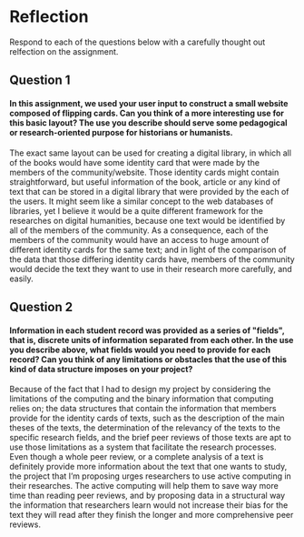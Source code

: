 # Reflection

Respond to each of the questions below with a carefully thought out relfection on the assignment.

## Question 1
#### In this assignment, we used your user input to construct a small website composed of flipping cards. Can you think of a more interesting use for this basic layout? The use you describe should serve some pedagogical or research-oriented purpose for historians or humanists.
  The exact same layout can be used for creating a digital library, in which all of the books would have some identity card that were made by the members of the community/website. Those identity cards might contain straightforward, but useful information of the book, article or any kind of text that can be stored in a digital library that were provided by the each of the users. It might seem like a similar concept to the web databases of libraries, yet I believe it would be a quite different
  framework for the researches on digital humanities, because one text would be identified by all of the members of the community. As a consequence, each of the members of the community would have an access to huge amount of different identity cards for the same text; and in light of the comparison of the data that those differing identity cards have, members of the community would decide the text they want to use in their research more carefully, and easily.
## Question 2
#### Information in each student record was provided as a series of "fields", that is, discrete units of information separated from each other. In the use you describe above, what fields would you need to provide for each record? Can you think of any limitations or obstacles that the use of this kind of data structure imposes on your project?
Because of the fact that I had to design my project by considering the limitations of the computing and the binary information that computing relies on; the data structures that contain the information that members provide for the identity cards of texts, such as the description of the main theses of the texts, the determination of the relevancy of the texts to the specific research fields, and the brief peer reviews of those texts are apt to use those limitations as a system that facilitate
the research processes. Even though a whole peer review, or a complete analysis of a text is definitely provide more information about the text that one wants to study, the project that I’m proposing urges researchers to use active computing in their researches. The active computing will help them to save way more time than reading peer reviews, and by proposing data in a structural way the information that researchers learn would not increase their bias for the text they will read after they
finish the longer and more comprehensive peer reviews.
